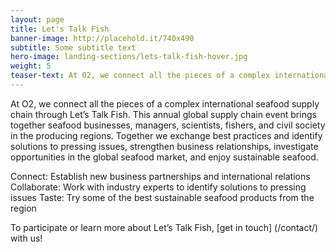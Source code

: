 ```yaml
---
layout: page 
title: Let's Talk Fish
banner-image: http://placehold.it/740x490
subtitle: Some subtitle text
hero-image: landing-sections/lets-talk-fish-hover.jpg
weight: 5
teaser-text: At O2, we connect all the pieces of a complex international seafood supply chain through Let’s Talk Fish, where we facilitate business relationships and exchange best practices and identify solutions to pressing issues. 
---
```

At O2, we connect all the pieces of a complex international seafood supply chain through Let’s Talk Fish. This annual global supply chain event brings together seafood businesses, managers, scientists, fishers, and civil society in the producing regions. Together we exchange best practices and identify solutions to pressing issues, strengthen business relationships, investigate opportunities in the global seafood market, and enjoy sustainable seafood.

Connect: Establish new business partnerships and international relations
Collaborate: Work with industry experts to identify solutions to pressing issues
Taste: Try some of the best sustainable seafood products from the region

To participate or learn more about Let’s Talk Fish, [get in touch] (/contact/) with us! 
